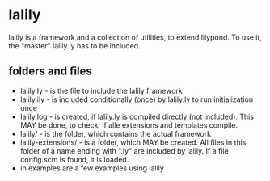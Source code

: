 lalily
======

lalily is a framework and a collection of utilities, to extend lilypond.
To use it, the "master" lalily.ly has to be included.

folders and files
-----------------

* lalily.ly - is the file to include the lalily framework
* lalily.ily - is included conditionally (once) by lalily.ly to run initialization once
* lalily.log - is created, if lalily.ly is compiled directly (not included). This MAY be done, to check, if alle extensions and templates compile.
* lalily/ - is the folder, which contains the actual framework
* lalily-extensions/ - is a folder, which MAY be created. All files in this folder of a name ending with ".ly" are included by lalily. If a file config.scm is found, it is loaded.
* in examples are a few examples using lalily
